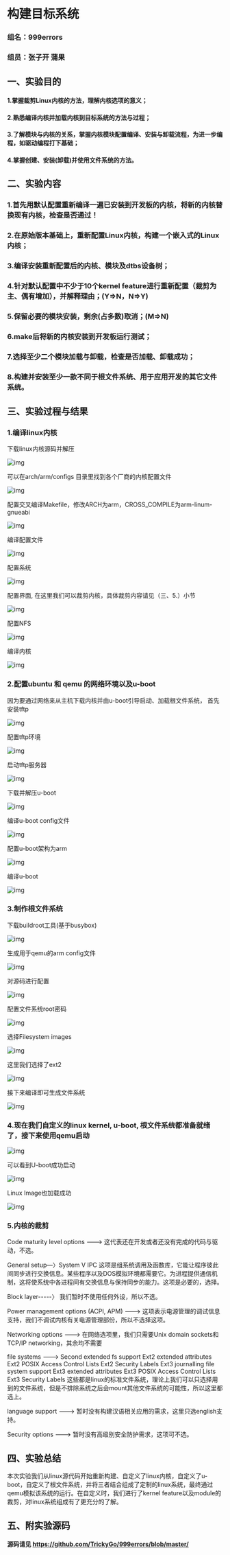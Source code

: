 # 构建目标系统

### 组名：999errors
### 组员：张子开 蒲果

## 一、实验目的
#### 1.掌握裁剪Linux内核的方法，理解内核选项的意义；
#### 2.熟悉编译内核并加载内核到目标系统的方法与过程；
#### 3.了解模块与内核的关系，掌握内核模块配置编译、安装与卸载流程，为进一步编程，如驱动编程打下基础；
#### 4.掌握创建、安装(卸载)并使用文件系统的方法。

## 二、实验内容
### 1.首先用默认配置重新编译一遍已安装到开发板的内核，将新的内核替换现有内核，检查是否通过！
### 2.在原始版本基础上，重新配置Linux内核，构建一个嵌入式的Linux内核；
### 3.编译安装重新配置后的内核、模块及dtbs设备树；
### 4.针对默认配置中不少于10个kernel feature进行重新配置（裁剪为主、偶有增加），并解释理由；(Y=>N，N=>Y)
### 5.保留必要的模块安装，剩余(占多数)取消；(M=>N)
### 6.make后将新的内核安装到开发板运行测试；
### 7.选择至少二个模块加载与卸载，检查是否加载、卸载成功；
### 8.构建并安装至少一款不同于根文件系统、用于应用开发的其它文件系统。

## 三、实验过程与结果

### 1.编译linux内核
下载linux内核源码并解压

![img](./img/1.png)

可以在arch/arm/configs 目录里找到各个厂商的内核配置文件

![img](./img/2.png)

配置交叉编译Makefile，修改ARCH为arm，CROSS_COMPILE为arm-linum-gnueabi

![img](./img/3.png)

编译配置文件

![img](./img/4.png)

配置系统

![img](./img/5.png)

配置界面, 在这里我们可以裁剪内核，具体裁剪内容请见（三、5.）小节

![img](./img/6.png)

配置NFS

![img](./img/7.png)

编译内核

![img](./img/8.png)

### 2.配置ubuntu 和 qemu 的网络环境以及u-boot
因为要通过网络来从主机下载内核并由u-boot引导启动、加载根文件系统，
首先安装tftp

![img](./img/9.png)

配置tftp环境

![img](./img/10.png)

启动tftp服务器

![img](./img/11.png)

下载并解压u-boot

![img](./img/12.png)

编译u-boot config文件

![img](./img/13.png)

配置u-boot架构为arm

![img](./img/14.png)

编译u-boot

![img](./img/15.png)

### 3.制作根文件系统
下载buildroot工具(基于busybox)

![img](./img/16.png)

生成用于qemu的arm config文件

![img](./img/17.png)

对源码进行配置

![img](./img/18.png)

配置文件系统root密码

![img](./img/19.png)

选择Filesystem images

![img](./img/20.png)

这里我们选择了ext2

![img](./img/21.png)

接下来编译即可生成文件系统

![img](./img/22.png)

### 4.现在我们自定义的linux kernel, u-boot, 根文件系统都准备就绪了，接下来使用qemu启动

![img](./img/23.png)

可以看到U-boot成功启动

![img](./img/24.png)

Linux Image也加载成功

![img](./img/25.png)

### 5.内核的裁剪

Code maturity level options ---> 
这代表还在开发或者还没有完成的代码与驱动，不选。

General setup—〉System V IPC
这项是组系统调用及函数库，它能让程序彼此间同步进行交换信息。某些程序以及DOS模拟环境都需要它。为进程提供通信机制，这将使系统中各进程间有交换信息与保持同步的能力。这项是必要的，选择。

Block layer-----〉
我们暂时不使用任何外设，所以不选。

Power management options (ACPI, APM) ---> 
这项表示电源管理的调试信息支持，我们不调试内核有关电源管理部份，所以不选择这项。

Networking options --->
在网络选项里，我们只需要Unix domain sockets和TCP/IP networking，其余均不需要

file systems --->
Second extended fs support
Ext2 extended attributes
Ext2 POSIX Access Control Lists
Ext2 Security Labels
Ext3 journalling file system support
Ext3 extended attributes
Ext3 POSIX Access Control Lists
Ext3 Security Labels 
这些都是linux的标准文件系统，理论上我们可以只选择用到的文件系统，但是不排除系统之后会mount其他文件系统的可能性，所以这里都选上。

language support --->
暂时没有构建汉语相关应用的需求，这里只选english支持。

Security options --->
暂时没有高级别安全防护需求，这项可不选。


## 四、实验总结
本次实验我们从linux源代码开始重新构建、自定义了linux内核，自定义了u-boot，自定义了根文件系统，并将三者结合组成了定制的linux系统，最终通过qemu模拟该系统的运行。在自定义时，我们进行了kernel feature以及module的裁剪，对linux系统组成有了更充分的了解。

## 五、附实验源码

#### 源码请见 https://github.com/TrickyGo/999errors/blob/master/
